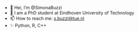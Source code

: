 - 👋 Hei, I’m @SimonaBuzzi
- 👀 I am a PhD student at Eindhoven University of Technology
- 📫 How to reach me: s.buzzi@tue.nl
- ✨ Python, R, C++

<!---
SimonaBuzzi/SimonaBuzzi is a ✨ special ✨ repository because its `README.md` (this file) appears on your GitHub profile.
You can click the Preview link to take a look at your changes.
--->
